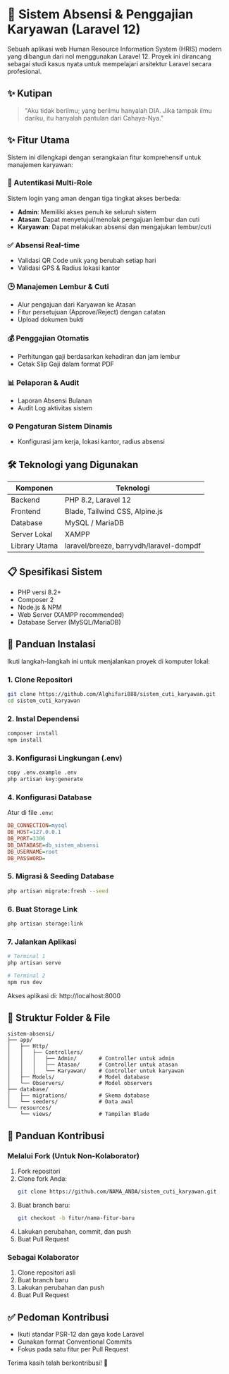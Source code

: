 
# 💼 Sistem Absensi & Penggajian Karyawan (Laravel 12)

Sebuah aplikasi web Human Resource Information System (HRIS) modern yang dibangun dari nol menggunakan Laravel 12. Proyek ini dirancang sebagai studi kasus nyata untuk mempelajari arsitektur Laravel secara profesional.

## ✨ Kutipan
> "Aku tidak berilmu; yang berilmu hanyalah DIA. Jika tampak ilmu dariku, itu hanyalah pantulan dari Cahaya-Nya."

## ✨ Fitur Utama
Sistem ini dilengkapi dengan serangkaian fitur komprehensif untuk manajemen karyawan:

### 👤 Autentikasi Multi-Role
Sistem login yang aman dengan tiga tingkat akses berbeda:
- **Admin**: Memiliki akses penuh ke seluruh sistem
- **Atasan**: Dapat menyetujui/menolak pengajuan lembur dan cuti
- **Karyawan**: Dapat melakukan absensi dan mengajukan lembur/cuti

### ✅ Absensi Real-time
- Validasi QR Code unik yang berubah setiap hari
- Validasi GPS & Radius lokasi kantor

### 🕒 Manajemen Lembur & Cuti
- Alur pengajuan dari Karyawan ke Atasan
- Fitur persetujuan (Approve/Reject) dengan catatan
- Upload dokumen bukti

### 💰 Penggajian Otomatis
- Perhitungan gaji berdasarkan kehadiran dan jam lembur
- Cetak Slip Gaji dalam format PDF

### 📊 Pelaporan & Audit
- Laporan Absensi Bulanan
- Audit Log aktivitas sistem

### ⚙️ Pengaturan Sistem Dinamis
- Konfigurasi jam kerja, lokasi kantor, radius absensi

## 🛠️ Teknologi yang Digunakan
| Komponen       | Teknologi                              |
|----------------|----------------------------------------|
| Backend        | PHP 8.2, Laravel 12                    |
| Frontend       | Blade, Tailwind CSS, Alpine.js         |
| Database       | MySQL / MariaDB                        |
| Server Lokal   | XAMPP                                  |
| Library Utama  | laravel/breeze, barryvdh/laravel-dompdf|

## 📋 Spesifikasi Sistem
- PHP versi 8.2+
- Composer 2
- Node.js & NPM
- Web Server (XAMPP recommended)
- Database Server (MySQL/MariaDB)

## 🚀 Panduan Instalasi
Ikuti langkah-langkah ini untuk menjalankan proyek di komputer lokal:

### 1. Clone Repositori
```bash
git clone https://github.com/Alghifari888/sistem_cuti_karyawan.git
cd sistem_cuti_karyawan
```

### 2. Instal Dependensi
```bash
composer install
npm install
```

### 3. Konfigurasi Lingkungan (.env)
```bash
copy .env.example .env
php artisan key:generate
```

### 4. Konfigurasi Database
Atur di file `.env`:
```ini
DB_CONNECTION=mysql
DB_HOST=127.0.0.1
DB_PORT=3306
DB_DATABASE=db_sistem_absensi
DB_USERNAME=root
DB_PASSWORD=
```

### 5. Migrasi & Seeding Database
```bash
php artisan migrate:fresh --seed
```

### 6. Buat Storage Link
```bash
php artisan storage:link
```

### 7. Jalankan Aplikasi
```bash
# Terminal 1
php artisan serve

# Terminal 2
npm run dev
```

Akses aplikasi di: http://localhost:8000

## 📁 Struktur Folder & File
```
sistem-absensi/
├── app/
│   ├── Http/
│   │   ├── Controllers/
│   │   │   ├── Admin/       # Controller untuk admin
│   │   │   ├── Atasan/      # Controller untuk atasan
│   │   │   └── Karyawan/    # Controller untuk karyawan
│   ├── Models/              # Model database
│   └── Observers/           # Model observers
├── database/
│   ├── migrations/          # Skema database
│   └── seeders/             # Data awal
└── resources/
    └── views/               # Tampilan Blade
```

## 📣 Panduan Kontribusi
### Melalui Fork (Untuk Non-Kolaborator)
1. Fork repositori
2. Clone fork Anda:
   ```bash
   git clone https://github.com/NAMA_ANDA/sistem_cuti_karyawan.git
   ```
3. Buat branch baru:
   ```bash
   git checkout -b fitur/nama-fitur-baru
   ```
4. Lakukan perubahan, commit, dan push
5. Buat Pull Request

### Sebagai Kolaborator
1. Clone repositori asli
2. Buat branch baru
3. Lakukan perubahan dan push
4. Buat Pull Request

## ✅ Pedoman Kontribusi
- Ikuti standar PSR-12 dan gaya kode Laravel
- Gunakan format Conventional Commits
- Fokus pada satu fitur per Pull Request

Terima kasih telah berkontribusi! 🙌
```
